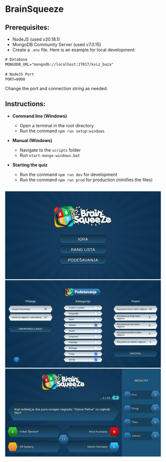 # BrainSqueeze

## Prerequisites:

- NodeJS (used v20.18.1)
- MongoDB Community Server (used v7.0.15)
- Create a `.env` file. Here is an example for local development:

```
# Database
MONGODB_URL="mongodb://localhost:27017/kviz_baza"

# NodeJS Port
PORT=8000
```

Change the port and connection string as needed.

## Instructions:

- **Command line (Windows)**

  - Open a terminal in the root directory
  - Run the command `npm run setup:windows`

- **Manual (Windows)**

  - Navigate to the `scripts` folder
  - Run `start-mongo-windows.bat`

- **Starting the quiz**
  - Run the command `npm run dev` for development
  - Run the command `npm run prod` for production (minifies the files)

##

![Main menu](example/1.png)
![Settings](example/2.png)
![Quiz started](example/3.png)
